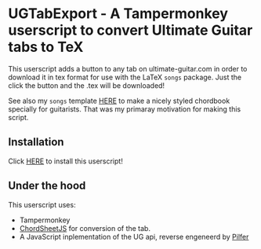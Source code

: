 # UGTabExport - A Tampermonkey userscript to convert Ultimate Guitar tabs to TeX
This userscript adds a button to any tab on ultimate-guitar.com in order to download it in tex format for use with the LaTeX `songs` package. Just the click the button and the .tex will be downloaded!

See also my `songs` template [HERE](https://github.com/TomJansen/UltimateGuitarChordbook) to make a nicely styled chordbook specially for guitarists. That was my primaray motivation for making this script.

## Installation
Click [HERE](https://github.com/TomJansen/UGTabExport/raw/main/UGTabExport.js) to install this userscript!

## Under the hood
This userscript uses:
- Tampermonkey
- [ChordSheetJS](https://github.com/martijnversluis/ChordSheetJS) for conversion of the tab.
- A JavaScript inplementation of the UG api, reverse engeneerd by [Pilfer](https://github.com/Pilfer/ultimate-guitar-scraper)